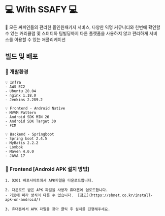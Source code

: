 # 💻 With SSAFY 💻

 🚩 모든 싸피인들의 편리한 올인원패키지 서비스, 다양한 익명 커뮤니티와 한번에 확인할 수 있는 커리큘럼 및 스터디와 팀빌딩까지 다른 플랫폼을 사용하지 않고 편리하게 서비스를 이용할 수 있는 애플리케이션

## 빌드 및 배포

### 🔎 개발환경

    💡 Infra 
    - AWS EC2
    - Ubuntu 20.04
    - nginx 1.18.0
    - Jenkins 2.289.2

    💡 Frontend - Android Native
    - MVVM Pattern
    - Android SDK MIN 26
    - Android SDK Target 30
    - FCM

    💡 Backend - Springboot
    - Spring boot 2.4.5
    - MyBatis 2.2.2
    - Lombok
    - Maven 4.0.0
    - JAVA 17


### 🔎 Frontend [Android APK 설치 방법]

    1. D201 배포사이트에서 APK파일을 다운로드합니다.

    2. 다운로드 받은 APK 파일을 사용자 휴대폰에 업로드합니다.
    - 기종에 따라 방식이 다를 수 있습니다.  [참고](https://sbnet.co.kr/install-apk-on-android/)

    3. 휴대폰에서 APK 파일을 찾아 클릭 후 설치를 진행해주세요.

    


